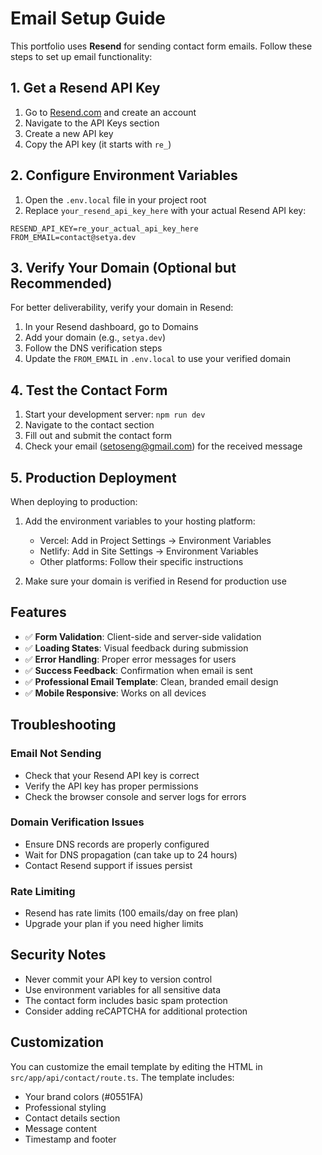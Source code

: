 # Email Setup Guide

This portfolio uses **Resend** for sending contact form emails. Follow these steps to set up email functionality:

## 1. Get a Resend API Key

1. Go to [Resend.com](https://resend.com) and create an account
2. Navigate to the API Keys section
3. Create a new API key
4. Copy the API key (it starts with `re_`)

## 2. Configure Environment Variables

1. Open the `.env.local` file in your project root
2. Replace `your_resend_api_key_here` with your actual Resend API key:

```env
RESEND_API_KEY=re_your_actual_api_key_here
FROM_EMAIL=contact@setya.dev
```

## 3. Verify Your Domain (Optional but Recommended)

For better deliverability, verify your domain in Resend:

1. In your Resend dashboard, go to Domains
2. Add your domain (e.g., `setya.dev`)
3. Follow the DNS verification steps
4. Update the `FROM_EMAIL` in `.env.local` to use your verified domain

## 4. Test the Contact Form

1. Start your development server: `npm run dev`
2. Navigate to the contact section
3. Fill out and submit the contact form
4. Check your email (setoseng@gmail.com) for the received message

## 5. Production Deployment

When deploying to production:

1. Add the environment variables to your hosting platform:
   - Vercel: Add in Project Settings → Environment Variables
   - Netlify: Add in Site Settings → Environment Variables
   - Other platforms: Follow their specific instructions

2. Make sure your domain is verified in Resend for production use

## Features

- ✅ **Form Validation**: Client-side and server-side validation
- ✅ **Loading States**: Visual feedback during submission
- ✅ **Error Handling**: Proper error messages for users
- ✅ **Success Feedback**: Confirmation when email is sent
- ✅ **Professional Email Template**: Clean, branded email design
- ✅ **Mobile Responsive**: Works on all devices

## Troubleshooting

### Email Not Sending

- Check that your Resend API key is correct
- Verify the API key has proper permissions
- Check the browser console and server logs for errors

### Domain Verification Issues

- Ensure DNS records are properly configured
- Wait for DNS propagation (can take up to 24 hours)
- Contact Resend support if issues persist

### Rate Limiting

- Resend has rate limits (100 emails/day on free plan)
- Upgrade your plan if you need higher limits

## Security Notes

- Never commit your API key to version control
- Use environment variables for all sensitive data
- The contact form includes basic spam protection
- Consider adding reCAPTCHA for additional protection

## Customization

You can customize the email template by editing the HTML in `src/app/api/contact/route.ts`. The template includes:

- Your brand colors (#0551FA)
- Professional styling
- Contact details section
- Message content
- Timestamp and footer
